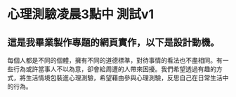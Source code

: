 # 心理測驗凌晨3點中 測試v1

這是我畢業製作專題的網頁實作，以下是設計動機。
-
每個人都是不同的個體，擁有不同的道德標準，對待事情的看法也不盡相同。有一些行為或許當事人不以為意，卻會給周遭的人帶來困擾。我們希望透過有趣的方式，將生活情境包裝進心理測驗，希望藉由參與心理測驗，反思自己在日常生活中的行為。
